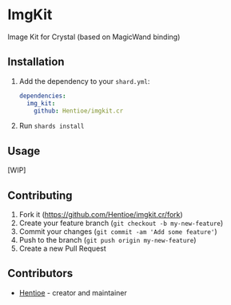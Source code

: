 # ImgKit

Image Kit for Crystal (based on MagicWand binding)

## Installation

1. Add the dependency to your `shard.yml`:

   ```yaml
   dependencies:
     img_kit:
       github: Hentioe/imgkit.cr
   ```

2. Run `shards install`

## Usage

[WIP]

## Contributing

1. Fork it (<https://github.com/Hentioe/imgkit.cr/fork>)
2. Create your feature branch (`git checkout -b my-new-feature`)
3. Commit your changes (`git commit -am 'Add some feature'`)
4. Push to the branch (`git push origin my-new-feature`)
5. Create a new Pull Request

## Contributors

- [Hentioe](https://github.com/Hentioe) - creator and maintainer
